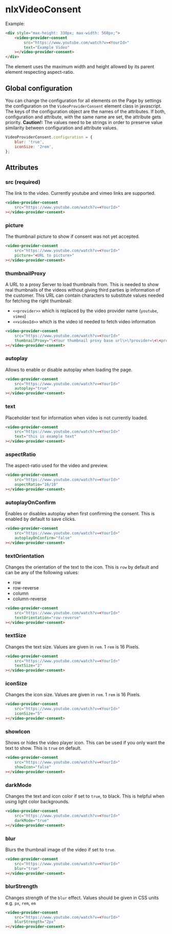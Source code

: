 # nlxVideoConsent

Example:

```html
<div style="max-height: 330px; max-width: 560px;">
    <video-provider-consent
        src="https://www.youtube.com/watch?v=<YourId>"
        text="Example Video"
    ></video-provider-consent>
</div>
```

The element uses the maximum width and height allowed by its parent element respecting aspect-ratio.

## Global configuration
You can change the configuration for all elements on the Page by settings the configuration on the `VideoProviderConsent` element class in javascript.
The keys of the configuration object are the names of the attributes. If both, configuration and attribute, with the same name are set, the attribute gets priority.
**Caution!:** The values need to be strings in order to preserve value similarity between configuration and attribute values.

```javascript
VideoProviderConsent.configuration = {
    blur: 'true',
    iconSize: '2rem',
};
```

## Attributes

### src (required)
The link to the video. Currently youtube and vimeo links are supported.

```html
<video-provider-consent
    src="https://www.youtube.com/watch?v=<YourId>"
></video-provider-consent>
```

### picture
The thumbnail picture to show if consent was not yet accepted.

```html
<video-provider-consent
    src="https://www.youtube.com/watch?v=<YourId>"
    picture="<URL to picture>"
></video-provider-consent>
```

### thumbnailProxy
A URL to a proxy Server to load thumbnails from. This is needed to show real thumbnails of the videos without giving third parties ip information of the customer.
This URL can contain characters to substitute values needed for fetching the right thumbnail:
- `<<provider>>` which is replaced by the video provider name (`youtube`, `vimeo`)
- `<<videoId>>` which is the video id needed to fetch video information

```html
<video-provider-consent
    src="https://www.youtube.com/watch?v=<YourId>"
    thumbnailProxy="\<Your thumbnail proxy base url\>\?provider=\<\<provider\>\>\&videoId=\<\<videoId\>\>"
></video-provider-consent>
```

### autoplay
Allows to enable or disable autoplay when loading the page.

```html
<video-provider-consent
    src="https://www.youtube.com/watch?v=<YourId>"
    autoplay="true"
></video-provider-consent>
```

### text
Placeholder text for information when video is not currently loaded.

```html
<video-provider-consent
    src="https://www.youtube.com/watch?v=<YourId>"
    text="this is example text"
></video-provider-consent>
```

### aspectRatio
The aspect-ratio used for the video and preview.

```html
<video-provider-consent
    src="https://www.youtube.com/watch?v=<YourId>"
    aspectRatio="16/10"
></video-provider-consent>
```

### autoplayOnConfirm
Enables or disables autoplay when first confirming the consent. This is enabled by default to save clicks.

```html
<video-provider-consent
    src="https://www.youtube.com/watch?v=<YourId>"
    autoplayOnConfirm="false"
></video-provider-consent>
```

### textOrientation
Changes the orientation of the text to the icon. This is `row` by default and can be any of the following values:
- row
- row-reverse
- column
- column-reverse

```html
<video-provider-consent
    src="https://www.youtube.com/watch?v=<YourId>"
    textOrientation="row-reverse"
></video-provider-consent>
```

### textSize
Changes the text size. Values are given in `rem`. 1 `rem` is 16 Pixels.

```html
<video-provider-consent
    src="https://www.youtube.com/watch?v=<YourId>"
    textSize="2"
></video-provider-consent>
```

### iconSize
Changes the icon size. Values are given in `rem`. 1 `rem` is 16 Pixels.

```html
<video-provider-consent
    src="https://www.youtube.com/watch?v=<YourId>"
    iconSize="5"
></video-provider-consent>
```

### showIcon
Shows or hides the video player icon. This can be used if you only want the text to show. This is `true` on default.

```html
<video-provider-consent
    src="https://www.youtube.com/watch?v=<YourId>"
    showIcon="false"
></video-provider-consent>
```

### darkMode
Changes the text and icon color if set to `true`, to black. This is helpful when using light color backgrounds.

```html
<video-provider-consent
    src="https://www.youtube.com/watch?v=<YourId>"
    darkMode="true"
></video-provider-consent>
```

### blur
Blurs the thumbnail image of the video if set to `true`.

```html
<video-provider-consent
    src="https://www.youtube.com/watch?v=<YourId>"
    blur="true"
></video-provider-consent>
```


### blurStrength
Changes strength of the `blur` effect. Values should be given in CSS units e.g. `px`, `rem`, `em` 

```html
<video-provider-consent
    src="https://www.youtube.com/watch?v=<YourId>"
    blurStrength="2px"
></video-provider-consent>
```
